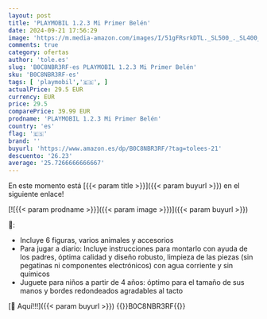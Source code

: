 ```yaml
---
layout: post
title: 'PLAYMOBIL 1.2.3 Mi Primer Belén'
date: 2024-09-21 17:56:29
image: 'https://m.media-amazon.com/images/I/51gFRsrkDTL._SL500_._SL400_.jpg'
comments: true
category: ofertas
author: 'tole.es'
slug: 'B0C8NBR3RF-es PLAYMOBIL 1.2.3 Mi Primer Belén'
sku: 'B0C8NBR3RF-es'
tags: [ 'playmobil','🇪🇸', ]
actualPrice: 29.5 EUR
currency: EUR
price: 29.5
comparePrice: 39.99 EUR
prodname: 'PLAYMOBIL 1.2.3 Mi Primer Belén'
country: 'es'
flag: '🇪🇸'
brand: ''
buyurl: 'https://www.amazon.es/dp/B0C8NBR3RF/?tag=tolees-21'
descuento: '26.23'
average: '25.7266666666667'
---
```


En este momento está [{{< param title >}}]({{< param buyurl >}}) en el siguiente enlace!

[![{{< param prodname >}}]({{< param image >}})]({{< param buyurl >}})

🔎:

- Incluye 6 figuras, varios animales y accesorios
- Para jugar a diario: Incluye instrucciones para montarlo con ayuda de los padres, óptima calidad y diseño robusto, limpieza de las piezas (sin pegatinas ni componentes electrónicos) con agua corriente y sin químicos
- Juguete para niños a partir de 4 años: óptimo para el tamaño de sus manos y bordes redondeados agradables al tacto

[🛒 Aquí!!!]({{< param buyurl >}})
{{<world>}}B0C8NBR3RF{{</world>}}
